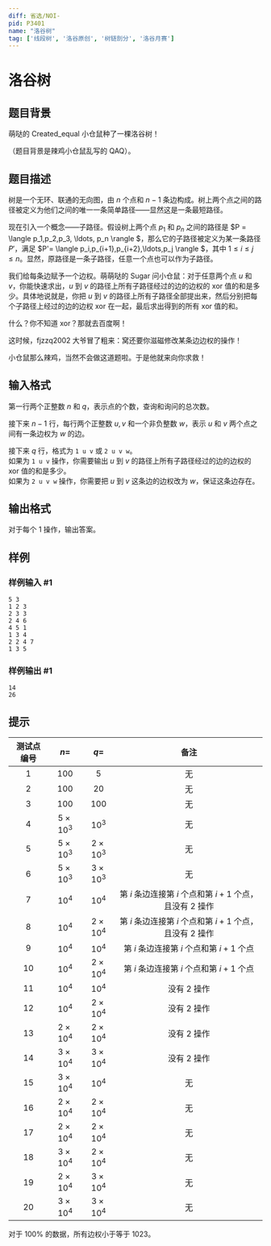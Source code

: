 ```yaml
---
diff: 省选/NOI-
pid: P3401
name: "洛谷树"
tag: ['线段树', '洛谷原创', '树链剖分', '洛谷月赛']
---
```

# 洛谷树
## 题目背景

萌哒的 Created_equal 小仓鼠种了一棵洛谷树！

（题目背景是辣鸡小仓鼠乱写的 QAQ）。

## 题目描述

树是一个无环、联通的无向图，由 $n$ 个点和 $n-1$ 条边构成。树上两个点之间的路径被定义为他们之间的唯一一条简单路径——显然这是一条最短路径。

现在引入一个概念——子路径。假设树上两个点 $p_1$ 和 $p_n$ 之间的路径是 $P = \langle p_1,p_2,p_3, \ldots, p_n \rangle $，那么它的子路径被定义为某一条路径 $P'$，满足 $P'= \langle p_i,p_{i+1},p_{i+2},\ldots,p_j \rangle $，其中 $1\le i \le j \le n$。显然，原路径是一条子路径，任意一个点也可以作为子路径。

我们给每条边赋予一个边权。萌萌哒的 Sugar 问小仓鼠：对于任意两个点 $u$ 和 $v$，你能快速求出，$u$ 到 $v$ 的路径上所有子路径经过的边的边权的 $\text{xor}$ 值的和是多少。具体地说就是，你把 $u$ 到 $v$ 的路径上所有子路径全部提出来，然后分别把每个子路径上经过的边的边权 $\text{xor}$ 在一起，最后求出得到的所有 $\text{xor}$ 值的和。

什么？你不知道 $\text{xor}$？那就去百度啊！

这时候，fjzzq2002 大爷冒了粗来：窝还要你滋磁修改某条边边权的操作！

小仓鼠那么辣鸡，当然不会做这道题啦。于是他就来向你求救！

## 输入格式

第一行两个正整数 $n$ 和 $q$，表示点的个数，查询和询问的总次数。

接下来 $n-1$ 行，每行两个正整数 $u,v$ 和一个非负整数 $w$，表示 $u$ 和 $v$ 两个点之间有一条边权为 $w$ 的边。

接下来 $q$ 行，格式为 `1 u v` 或 `2 u v w`。   
如果为 `1 u v` 操作，你需要输出 $u$ 到 $v$ 的路径上所有子路径经过的边的边权的 $\text{xor}$ 值的和是多少。  
如果为 `2 u v w` 操作，你需要把 $u$ 到 $v$ 这条边的边权改为 $w$，保证这条边存在。

## 输出格式

对于每个 $1$ 操作，输出答案。

## 样例

### 样例输入 #1
```
5 3
1 2 3
2 3 3
2 4 6
4 5 1
1 3 4
2 2 4 7
1 3 5
```
### 样例输出 #1
```
14
26

```
## 提示

|测试点编号|$n=$|$q=$|备注|
|:-:|:-:|:-:|:-:|
|$1$|$100$|$5$|无|
|$2$|$100$|$20$|无|
|$3$|$100$|$100$|无|
|$4$|$5\times 10^3$|$10^3$|无|
|$5$|$5\times 10^3$|$2\times 10^3$|无|
|$6$|$5\times 10^3$|$3\times 10^3$|无|
|$7$|$10^4$|$10^4$|第 $i$ 条边连接第 $i$ 个点和第 $i+1$ 个点，且没有 $2$ 操作|
|$8$|$10^4$|$2\times 10^4$|第 $i$ 条边连接第 $i$ 个点和第 $i+1$ 个点，且没有 $2$ 操作|
|$9$|$10^4$|$10^4$|第 $i$ 条边连接第 $i$ 个点和第 $i+1$ 个点|
|$10$|$10^4$|$2\times 10^4$|第 $i$ 条边连接第 $i$ 个点和第 $i+1$ 个点|
|$11$|$10^4$|$10^4$|没有 $2$ 操作|
|$12$|$10^4$|$2\times 10^4$|没有 $2$ 操作|
|$13$|$2\times 10^4$|$2\times 10^4$|没有 $2$ 操作|
|$14$|$3\times 10^4$|$3\times 10^4$|没有 $2$ 操作|
|$15$|$3\times 10^4$|$10^4$|无|
|$16$|$2\times 10^4$|$2\times 10^4$|无|
|$17$|$2\times 10^4$|$2\times 10^4$|无|
|$18$|$3\times 10^4$|$2\times 10^4$|无|
|$19$|$2\times 10^4$|$3\times 10^4$|无|
|$20$|$3\times 10^4$|$3\times 10^4$|无|

对于 $100\%$ 的数据，所有边权小于等于 $1023$。

